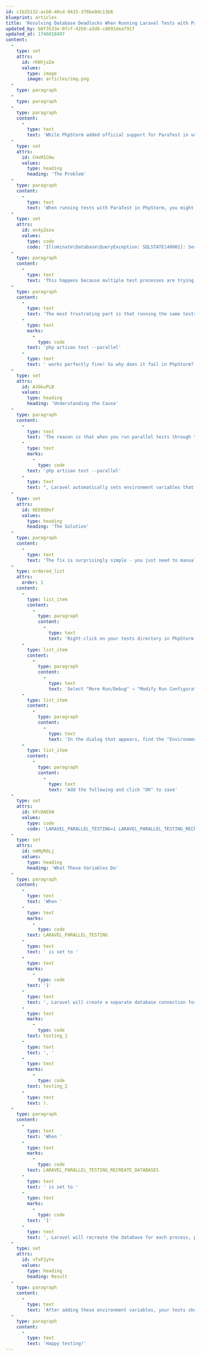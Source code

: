 ```yaml
---
id: c1b25132-acb8-40cd-9415-376ba9dc13b6
blueprint: articles
title: 'Resolving Database Deadlocks When Running Laravel Tests with ParaTest in PhpStorm'
updated_by: b8f3533e-0fcf-42b9-a3d8-c8691deaf917
updated_at: 1746018497
content:
  -
    type: set
    attrs:
      id: rKNYjaIm
      values:
        type: image
        image: articles/img.png
  -
    type: paragraph
  -
    type: paragraph
  -
    type: paragraph
    content:
      -
        type: text
        text: 'While PhpStorm added official support for ParaTest in version 2022.3, many developers encounter database deadlock issues when trying to use this feature with Laravel applications.'
  -
    type: set
    attrs:
      id: CHxM1CHw
      values:
        type: heading
        heading: 'The Problem'
  -
    type: paragraph
    content:
      -
        type: text
        text: 'When running tests with ParaTest in PhpStorm, you might encounter MySQL/Database deadlock errors that look like this:'
  -
    type: set
    attrs:
      id: on4yZezw
      values:
        type: code
        code: 'Illuminate\Database\QueryException: SQLSTATE[40001]: Serialization failure: 1213 Deadlock found when trying to get lock; try restarting transaction'
  -
    type: paragraph
    content:
      -
        type: text
        text: 'This happens because multiple test processes are trying to access the database simultaneously, causing lock contention.'
  -
    type: paragraph
    content:
      -
        type: text
        text: 'The most frustrating part is that running the same tests with the command line using '
      -
        type: text
        marks:
          -
            type: code
        text: 'php artisan test --parallel'
      -
        type: text
        text: ' works perfectly fine! So why does it fail in PhpStorm?'
  -
    type: set
    attrs:
      id: AJGkuPLB
      values:
        type: heading
        heading: 'Understanding the Cause'
  -
    type: paragraph
    content:
      -
        type: text
        text: 'The reason is that when you run parallel tests through the command line with '
      -
        type: text
        marks:
          -
            type: code
        text: 'php artisan test --parallel'
      -
        type: text
        text: ", Laravel automatically sets environment variables that tell the framework to create separate database connections for each test process. However, PhpStorm's ParaTest integration doesn't set these environment variables by default."
  -
    type: set
    attrs:
      id: 8EE9Q0of
      values:
        type: heading
        heading: 'The Solution'
  -
    type: paragraph
    content:
      -
        type: text
        text: 'The fix is surprisingly simple - you just need to manually add the required environment variables to your PhpStorm test run configuration:'
  -
    type: ordered_list
    attrs:
      order: 1
    content:
      -
        type: list_item
        content:
          -
            type: paragraph
            content:
              -
                type: text
                text: 'Right-click on your tests directory in PhpStorm'
      -
        type: list_item
        content:
          -
            type: paragraph
            content:
              -
                type: text
                text: 'Select "More Run/Debug" → "Modify Run Configuration..."'
      -
        type: list_item
        content:
          -
            type: paragraph
            content:
              -
                type: text
                text: 'In the dialog that appears, find the "Environment variables" field'
      -
        type: list_item
        content:
          -
            type: paragraph
            content:
              -
                type: text
                text: 'Add the following and click "OK" to save'
  -
    type: set
    attrs:
      id: kPc0AEkW
      values:
        type: code
        code: 'LARAVEL_PARALLEL_TESTING=1 LARAVEL_PARALLEL_TESTING_RECREATE_DATABASES=1'
  -
    type: set
    attrs:
      id: nmMyR6Lj
      values:
        type: heading
        heading: 'What These Variables Do'
  -
    type: paragraph
    content:
      -
        type: text
        text: 'When '
      -
        type: text
        marks:
          -
            type: code
        text: LARAVEL_PARALLEL_TESTING
      -
        type: text
        text: ' is set to '
      -
        type: text
        marks:
          -
            type: code
        text: '1'
      -
        type: text
        text: ', Laravel will create a separate database connection for each test process. The connection name is suffixed with the test token (e.g., '
      -
        type: text
        marks:
          -
            type: code
        text: testing_1
      -
        type: text
        text: ', '
      -
        type: text
        marks:
          -
            type: code
        text: testing_2
      -
        type: text
        text: ).
  -
    type: paragraph
    content:
      -
        type: text
        text: 'When '
      -
        type: text
        marks:
          -
            type: code
        text: LARAVEL_PARALLEL_TESTING_RECREATE_DATABASES
      -
        type: text
        text: ' is set to '
      -
        type: text
        marks:
          -
            type: code
        text: '1'
      -
        type: text
        text: ', Laravel will recreate the database for each process, preventing conflicts between concurrent test executions.'
  -
    type: set
    attrs:
      id: vTxF2yte
      values:
        type: heading
        heading: Result
  -
    type: paragraph
    content:
      -
        type: text
        text: 'After adding these environment variables, your tests should run in parallel without any deadlock issues:'
  -
    type: paragraph
    content:
      -
        type: text
        text: 'Happy testing!'
---
```

